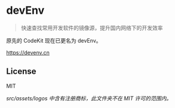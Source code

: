 # devEnv

> 快速查找常用开发软件的镜像源，提升国内网络下的开发效率

原先的 CodeKit 现在已更名为 devEnv。

<https://devenv.cn>

## License

MIT

_src/assets/logos 中含有注册商标，此文件夹不在 MIT 许可的范围内。_
